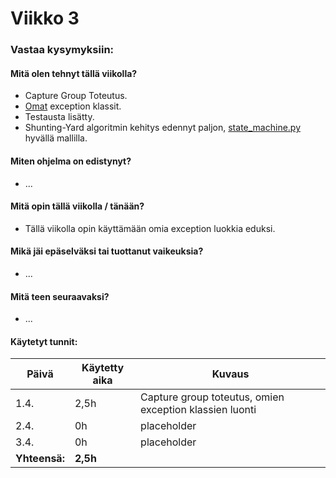# Viikko 3

### Vastaa kysymyksiin:

#### Mitä olen tehnyt tällä viikolla?

- Capture Group Toteutus.
- [Omat](../../src/services/shunting_yard/exceptions.py) exception klassit.
- Testausta lisätty.
- Shunting-Yard algoritmin kehitys edennyt paljon, [state_machine.py](../../src/services/shunting_yard/state_machine.py) hyvällä mallilla.

#### Miten ohjelma on edistynyt?

- ...

#### Mitä opin tällä viikolla / tänään?

- Tällä viikolla opin käyttämään omia exception luokkia eduksi.

#### Mikä jäi epäselväksi tai tuottanut vaikeuksia?

- ...

#### Mitä teen seuraavaksi?

- ...

#### Käytetyt tunnit:

| **Päivä**     | **Käytetty aika** | **Kuvaus**                                              |
| ------------- | ----------------- | ------------------------------------------------------- |
| 1.4.          | 2,5h              | Capture group toteutus, omien exception klassien luonti |
| 2.4.          | 0h                | placeholder                                             |
| 3.4.          | 0h                | placeholder                                             |
| **Yhteensä:** | **2,5h**          |                                                         |
